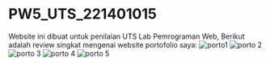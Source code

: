 # PW5_UTS_221401015
Website ini dibuat untuk penilaian UTS Lab Pemrograman Web,
Berikut adalah review singkat mengenai website portofolio saya:
![porto1](https://github.com/Venda-Alfingki/PW5_UTS_221401015/assets/151441034/67b79e2e-851e-4426-94ed-957963bc018e)
![porto 2](https://github.com/Venda-Alfingki/PW5_UTS_221401015/assets/151441034/02675751-bea4-4d81-9e07-918cd85c1c94)
![porto 3](https://github.com/Venda-Alfingki/PW5_UTS_221401015/assets/151441034/e6f329f3-26f6-4833-b232-98d794e8d783)
![porto 4](https://github.com/Venda-Alfingki/PW5_UTS_221401015/assets/151441034/51d1ed1e-e947-4a62-9419-0f1a60a0936c)
![porto 5](https://github.com/Venda-Alfingki/PW5_UTS_221401015/assets/151441034/57e65d69-9676-4a3e-afee-2847f1d59122)
